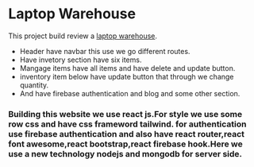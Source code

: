 # Laptop Warehouse

This project build review a [laptop warehouse](https://warehouse-6cfa1.web.app/).

* Header have navbar this use we go different routes.
* Have invetory section have six items. 
* Mangage items have all items and have delete and update button.
* inventory item below have update button that through we change quantity.
* And have firebase authentication and blog and some other section.

### Building this website we use react js.For style we use some row css and have css frameword tailwind. for authentication use firebase authentication and also have react router,react font awesome,react bootstrap,react firebase hook.Here we use a new technology nodejs and mongodb for server side.